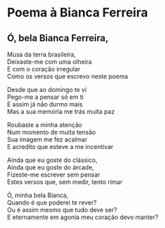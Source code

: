 <!-- Poema à Bianca Ferreira :: 2023-01-22 17:51:55 -->

# Poema à Bianca Ferreira

## Ó, bela Bianca Ferreira,  
Musa da terra brasileira,  
Deixaste-me com uma olheira  
E com o coração irregular  
Como os versos que escrevo neste poema  

Desde que ao domingo te vi  
Pego-me a pensar só em ti  
E assim já não durmo mais  
Mas a sua memória me trás muita paz  

Roubaste a minha atenção  
Num momento de muita tensão  
Sua imagem me fez acalmar  
E acredito que esteve a me incentivar  

Ainda que eu goste do clássico,  
Ainda que eu goste do árcade,  
Fizeste-me escrever sem pensar  
Estes versos que, sem medir, tento rimar  

Ó, minha bela Bianca,  
Quando é que poderei te rever?  
Ou é assim mesmo que tudo deve ser?  
E eternamente em agonia meu coração devo manter?  
